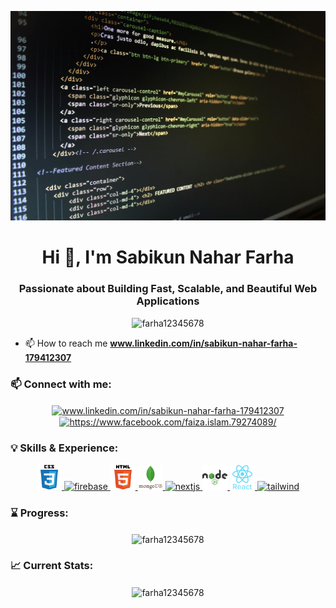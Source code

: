 ![logo](https://github.com/farha12345678/farha12345678/blob/main/pexels-pixabay-270360.jpg)

<h1 align="center">Hi 👋, I'm Sabikun Nahar Farha</h1>
<h3 align="center">Passionate about Building Fast, Scalable, and Beautiful Web Applications</h3>

<p align="center"> <img src="https://komarev.com/ghpvc/?username=farha12345678&label=Profile%20views&color=0e75b6&style=flat" alt="farha12345678" /> </p>

- 📫 How to reach me **www.linkedin.com/in/sabikun-nahar-farha-179412307**

<h3 align="left"> 📫 Connect with me:</h3>
<p align="center">
<a href="https://linkedin.com/in/www.linkedin.com/in/sabikun-nahar-farha-179412307" target="blank"><img align="center" src="https://raw.githubusercontent.com/rahuldkjain/github-profile-readme-generator/master/src/images/icons/Social/linked-in-alt.svg" alt="www.linkedin.com/in/sabikun-nahar-farha-179412307" height="30" width="40" /></a>
<a href="https://fb.com/https://www.facebook.com/faiza.islam.79274089/" target="blank"><img align="center" src="https://raw.githubusercontent.com/rahuldkjain/github-profile-readme-generator/master/src/images/icons/Social/facebook.svg" alt="https://www.facebook.com/faiza.islam.79274089/" height="30" width="40" /></a>
</p>

<h3 align="left">💡 Skills & Experience:</h3>
<p align="center"> <a href="https://www.w3schools.com/css/" target="_blank" rel="noreferrer"> <img src="https://raw.githubusercontent.com/devicons/devicon/master/icons/css3/css3-original-wordmark.svg" alt="css3" width="40" height="40"/> </a> <a href="https://firebase.google.com/" target="_blank" rel="noreferrer"> <img src="https://www.vectorlogo.zone/logos/firebase/firebase-icon.svg" alt="firebase" width="40" height="40"/> </a> <a href="https://www.w3.org/html/" target="_blank" rel="noreferrer"> <img src="https://raw.githubusercontent.com/devicons/devicon/master/icons/html5/html5-original-wordmark.svg" alt="html5" width="40" height="40"/> </a> <a href="https://www.mongodb.com/" target="_blank" rel="noreferrer"> <img src="https://raw.githubusercontent.com/devicons/devicon/master/icons/mongodb/mongodb-original-wordmark.svg" alt="mongodb" width="40" height="40"/> </a> <a href="https://nextjs.org/" target="_blank" rel="noreferrer"> <img src="https://cdn.worldvectorlogo.com/logos/nextjs-2.svg" alt="nextjs" width="40" height="40"/> </a> <a href="https://nodejs.org" target="_blank" rel="noreferrer"> <img src="https://raw.githubusercontent.com/devicons/devicon/master/icons/nodejs/nodejs-original-wordmark.svg" alt="nodejs" width="40" height="40"/> </a> <a href="https://reactjs.org/" target="_blank" rel="noreferrer"> <img src="https://raw.githubusercontent.com/devicons/devicon/master/icons/react/react-original-wordmark.svg" alt="react" width="40" height="40"/> </a> <a href="https://tailwindcss.com/" target="_blank" rel="noreferrer"> <img src="https://www.vectorlogo.zone/logos/tailwindcss/tailwindcss-icon.svg" alt="tailwind" width="40" height="40"/> </a> </p>
<h3 align="left">⌛ Progress:</h3>
<p align="center"><img align="center" src="https://github-readme-stats.vercel.app/api/top-langs?username=farha12345678&show_icons=true&locale=en&layout=compact" alt="farha12345678" /></p>


<h3 align="left">📈 Current Stats:</h3>
<p align="center"><img align="center" src="https://github-readme-streak-stats.herokuapp.com/?user=farha12345678&" alt="farha12345678" /></p>

